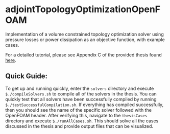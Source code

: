 # adjointTopologyOptimizationOpenFOAM
Implementation of a volume constrained topology optimization solver using pressure losses or power dissipation as an objective function, with example cases.

For a detailed tutorial, please see Appendix C of the provided thesis found [here](https://github.com/NadeemKever/adjointTopologyOptimizationOpenFOAM/blob/main/Master_Thesis_Kever_Nadeem.pdf). 

## Quick Guide:
To get up and running quickly, enter the `solvers` directory and execute `$./compileSolvers.sh` to compile all of the solvers in the thesis. You can quickly test that all solvers have been successfully compiled by running `$./testSuccessfulCompilation.sh`. If everything has compiled successfully, then you should see the name of the specific solver followed with the OpenFOAM header. After verifying this, navigate to the `thesisCases` directory and execute `$./runAllCases.sh`. This should solve all the cases discussed in the thesis and provide output files that can be visualized.


